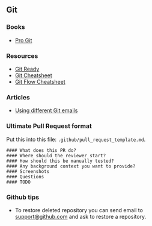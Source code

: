 ## Git

### Books

- [Pro Git](https://git-scm.com/book/en/v2)

### Resources

- [Git Ready](http://gitready.com/)
- [Git Cheatsheet](https://www.git-tower.com/blog/git-cheat-sheet)
- [Git Flow Cheatsheet](https://danielkummer.github.io/git-flow-cheatsheet/)

### Articles

- [Using different Git emails](https://pliutau.com/using-different-git-emails/)

### Ultimate Pull Request format

Put this into this file: `.github/pull_request_template.md`.

```
#### What does this PR do?
#### Where should the reviewer start?
#### How should this be manually tested?
#### Any background context you want to provide?
#### Screenshots
#### Questions
#### TODO
```

### Github tips

- To restore deleted repository you can send email to support@github.com and ask to restore a repository.